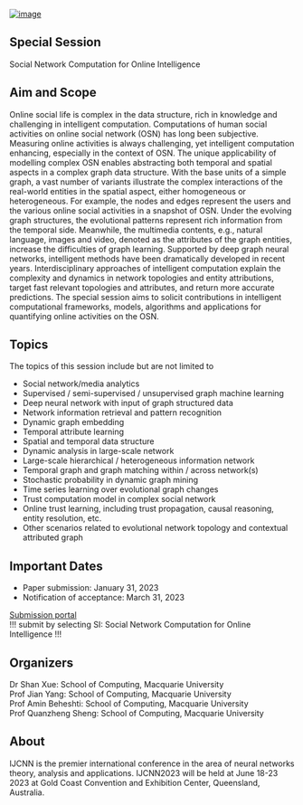 [![image](https://confcats-web-assets.s3.amazonaws.com/ijcnn/ijcnn-logo.svg)](https://2023.ijcnn.org/)

## Special Session
Social Network Computation for Online Intelligence

## Aim and Scope

Online social life is complex in the data structure, rich in knowledge and challenging in intelligent computation. Computations of human social activities on online social network (OSN) has long been subjective. Measuring online activities is always challenging, yet intelligent computation enhancing, especially in the context of OSN. The unique applicability of modelling complex OSN enables abstracting both temporal and spatial aspects in a complex graph data structure. With the base units of a simple graph, a vast number of variants illustrate the complex interactions of the real-world entities in the spatial aspect, either homogeneous or heterogeneous. For example, the nodes and edges represent the users and the various online social activities in a snapshot of OSN. Under the evolving graph structures, the evolutional patterns represent rich information from the temporal side. Meanwhile, the multimedia contents, e.g., natural language, images and video, denoted as the attributes of the graph entities, increase the difficulties of graph learning. Supported by deep graph neural networks, intelligent methods have been dramatically developed in recent years. Interdisciplinary approaches of intelligent computation explain the complexity and dynamics in network topologies and entity attributions, target fast relevant topologies and attributes, and return more accurate predictions. The special session aims to solicit contributions in intelligent computational frameworks, models, algorithms and applications for quantifying online activities on the OSN.

## Topics

The topics of this session include but are not limited to

- Social network/media analytics
- Supervised / semi-supervised / unsupervised graph machine learning
- Deep neural network with input of graph structured data
- Network information retrieval and pattern recognition
- Dynamic graph embedding
- Temporal attribute learning
- Spatial and temporal data structure 
- Dynamic analysis in large-scale network
- Large-scale hierarchical / heterogeneous information network
- Temporal graph and graph matching within / across network(s)
- Stochastic probability in dynamic graph mining
- Time series learning over evolutional graph changes
- Trust computation model in complex social network
- Online trust learning, including trust propagation, causal reasoning, entity resolution, etc.
- Other scenarios related to evolutional network topology and contextual attributed graph


## Important Dates

- Paper submission: January 31, 2023
- Notification of acceptance: March 31, 2023

[Submission portal](https://2023.ijcnn.org/authors/paper-submission)  
!!! submit by selecting SI: Social Network Computation for Online Intelligence !!!


## Organizers
Dr Shan Xue: School of Computing, Macquarie University  
Prof Jian Yang: School of Computing, Macquarie University  
Prof Amin Beheshti: School of Computing, Macquarie University  
Prof Quanzheng Sheng: School of Computing, Macquarie University

## About 
IJCNN is the premier international conference in the area of neural networks theory, analysis and applications. IJCNN2023 will be held at June 18-23 2023 at Gold Coast Convention and Exhibition Center, Queensland, Australia. 
